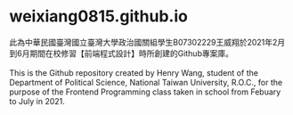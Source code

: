 # weixiang0815.github.io
此為中華民國臺灣國立臺灣大學政治國關組學生B07302229王威翔於2021年2月到6月期間在校修習【前端程式設計】時所創建的Github專案庫。<br><br>
This is the Github repository created by Henry Wang, student  of the Department of Political Science, National Taiwan University, R.O.C., for the purpose of the Frontend Programming class taken in school from Febuary to July in 2021.
